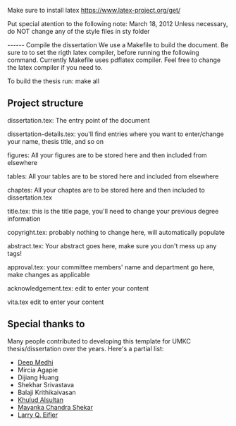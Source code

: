 
Make sure to install latex
https://www.latex-project.org/get/

Put special atention to the following note:
March 18, 2012
Unless necessary, do NOT change any of the style files in sty folder


------ Compile the dissertation
We use a Makefile to build the document. Be sure to to set the rigth latex compiler, before running
the following command. Currently Makefile uses pdflatex compiler. Feel free to change the latex compiler
if you need to. 

To build the thesis run:
make all

## Project structure
dissertation.tex:
  The entry point of the document

dissertation-details.tex:
  you'll find entries where you want to enter/change your name, thesis title, and so on

figures:
  All your figures are to be stored here and then included from elsewhere

tables:
  All your tables are to be stored here and included from elsewhere

chaptes:
  All your chaptes are to be stored here and then included to dissertation.tex

title.tex:
  this is the title page, you'll need to change your previous degree information

copyright.tex:
  probably nothing to change here, will automatically populate
 
abstract.tex:
  Your abstract goes here, make sure you don't mess up any tags!

approval.tex:
  your committee members' name and department go here, make changes as applicable
         
acknowledgement.tex:
  edit to enter your content

vita.tex
  edit to enter your content


## Special thanks to 
Many people contributed to developing this template for UMKC thesis/dissertation over the years. 
Here's a partial list:

* <a href="https://sites.google.com/view/dmedhi">Deep Medhi</a>
* Mircia Agapie
* Dijiang Huang
* Shekhar Srivastava
* Balaji Krithikaivasan
* <a href="https://github.com/KhuludA">Khulud Alsultan</a>
* <a href="https://github.com/mayankachandrashekar">Mayanka Chandra Shekar</a>
* <a href="http://d.web.umkc.edu/delawarer/MathDeptHistory/Eifler.htm">Larry Q. Eifler</a>

